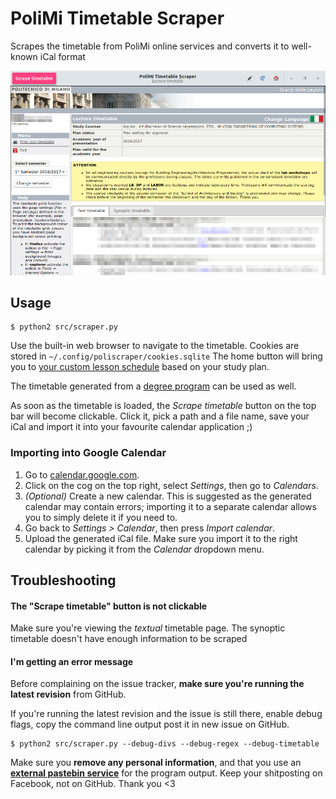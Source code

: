 # PoliMi Timetable Scraper
Scrapes the timetable from PoliMi online services and converts it to well-known iCal format

![Screenshot](screenshot.png "The scraper's main window")

## Usage

```shell
$ python2 src/scraper.py
```

Use the built-in web browser to navigate to the timetable. Cookies are stored in `~/.config/poliscraper/cookies.sqlite` The home button will bring you to [your custom lesson schedule](https://servizionline.polimi.it/portaleservizi/portaleservizi/controller/servizi/Servizi.do?evn_srv=evento&idServizio=398) based on your study plan.

The timetable generated from a [degree program](https://www4.ceda.polimi.it/manifesti/manifesti/controller/ManifestoPublic.do?lang=EN) can be used as well.

As soon as the timetable is loaded, the *Scrape timetable* button on the top bar will become clickable. Click it, pick a path and a file name, save your iCal and import it into your favourite calendar application ;)

### Importing into Google Calendar

1. Go to [calendar.google.com](https://calendar.google.com).
1. Click on the cog on the top right, select *Settings*, then go to *Calendars*.
1. *(Optional)* Create a new calendar. This is suggested as the generated calendar may contain errors; importing it to a separate calendar allows you to simply delete it if you need to.
1. Go back to *Settings > Calendar*, then press *Import calendar*.
1. Upload the generated iCal file. Make sure you import it to the right calendar by picking it from the *Calendar* dropdown menu.

## Troubleshooting

#### The "Scrape timetable" button is not clickable

Make sure you're viewing the *textual* timetable page. The synoptic timetable doesn't have enough information to be scraped

#### I'm getting an error message

Before complaining on the issue tracker, **make sure you're running the latest revision** from GitHub.

If you're running the latest revision and the issue is still there, enable debug flags, copy the command line output post it in new issue on GitHub.

```shell
$ python2 src/scraper.py --debug-divs --debug-regex --debug-timetable
```

Make sure you **remove any personal information**, and that you use an **[external pastebin service](http://hastebin.com)** for the program output. Keep your shitposting on Facebook, not on GitHub. Thank you <3